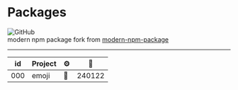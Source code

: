 # Packages

![GitHub](https://img.shields.io/github/license/clarkio/simple-npm-package)  
modern npm package fork from [modern-npm-package](https://github.com/snyk-snippets/modern-npm-package)

---

| id  | Project | ⚙️  | 📅     |
| --- | ------- | --- | ------ |
| 000 | emoji   | 🐣  | 240122 |
